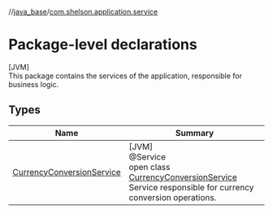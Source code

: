//[java_base](../../index.md)/[com.shelson.application.service](index.md)

# Package-level declarations

[JVM]\
This package contains the services of the application, responsible for business logic.

## Types

| Name | Summary |
|---|---|
| [CurrencyConversionService](-currency-conversion-service/index.md) | [JVM]<br>@Service<br>open class [CurrencyConversionService](-currency-conversion-service/index.md)<br>Service responsible for currency conversion operations. |
